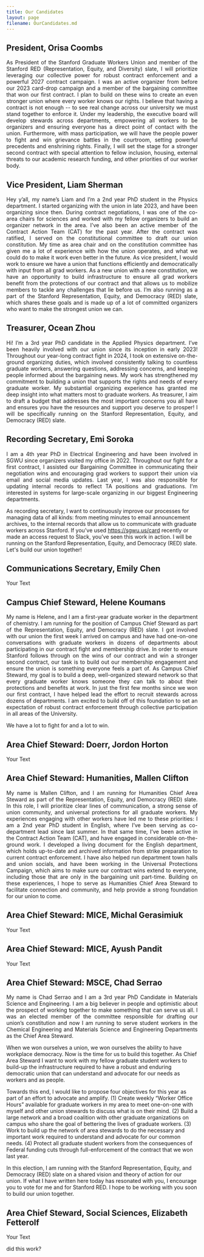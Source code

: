 ```yaml
---
title: Our Candidates
layout: page
filename: OurCandidates.md
--- 
```


## President, Orisa Coombs ##
<p align="justify"> As President of the Stanford Graduate Workers Union and member of the Stanford RED (Representation, Equity, and Diversity) slate, I will prioritize leveraging our collective power for robust contract enforcement and a powerful 2027 contract campaign. I was an active organizer from before our 2023 card-drop campaign and a member of the bargaining committee that won our first contract. I plan to build on these wins to create an even stronger union where every worker knows our rights. I believe that having a contract is not enough -- to see real change across our university we must stand together to enforce it. Under my leadership, the executive board will develop stewards across departments, empowering all workers to be organizers and ensuring everyone has a direct point of contact with the union. Furthermore, with mass participation, we will have the people power to fight and win grievance battles in the courtroom, setting powerful precedents and enshrining rights. Finally, I will set the stage for a stronger second contract with special attention to fellow inclusion, housing, external threats to our academic research funding, and other priorities of our worker body. </p>

## Vice President, Liam Sherman ##
<p align="justify"> Hey y’all, my name’s Liam and I’m a 2nd year PhD student in the Physics department. I started organizing with the union in late 2023, and have been organizing since then. During contract negotiations, I was one of the co-area chairs for sciences and worked with my fellow organizers to build an organizer network in the area. I’ve also been an active member of the Contract Action Team (CAT) for the past year. After the contract was ratified, I served on the constitutional committee to draft our union constitution. My time as area chair and on the constitution committee has given me a lot of experience with how the union operates, and what we could do to make it work even better in the future. As vice president, I would work to ensure we have a union that functions efficiently and democratically with input from all grad workers. As a new union with a new constitution, we have an opportunity to build infrastructure to ensure all grad workers benefit from the protections of our contract and that allows us to mobilize members to tackle any challenges that lie before us. I’m also running as a part of the Stanford Representation, Equity, and Democracy (RED) slate, which shares these goals and is made up of a lot of committed organizers who want to make the strongest union we can. </p>

## Treasurer, Ocean Zhou ##
<p align="justify"> Hi! I’m a 3rd year PhD candidate in the Applied Physics department. I’ve been heavily involved with our union since its inception in early 2023! Throughout our year-long contract fight in 2024, I took on extensive on-the-ground organizing duties, which involved consistently talking to countless graduate workers, answering questions, addressing concerns, and keeping people informed about the bargaining news. My work has strengthened my commitment to building a union that supports the rights and needs of every graduate worker. My substantial organizing experience has granted me deep insight into what matters most to graduate workers. As treasurer, I aim to draft a budget that addresses the most important concerns you all have and ensures you have the resources and support you deserve to prosper! I will be specifically running on the Stanford Representation, Equity, and Democracy (RED) slate. </p>

## Recording Secretary, Emi Soroka ##
<p align="justify"> I am a 4th year PhD in Electrical Engineering and have been involved in SGWU since organizers visited my office in 2022. Throughout our fight for a first contract, I assisted our Bargaining Committee in communicating their negotiation wins and encouraging grad workers to support their union via email and social media updates. Last year, I was also responsible for updating internal records to reflect TA positions and graduations. I'm interested in systems for large-scale organizing in our biggest Engineering departments.

As recording secretary, I want to continuously improve our processes for managing data of all kinds: from meeting minutes to email announcement archives, to the internal records that allow us to communicate with graduate workers across Stanford. If you've used https://sgwu.us/card  recently or made an access request to Slack, you’ve seen this work in action. I will be running on the Stanford Representation, Equity, and Democracy (RED) slate. Let's build our union together! </p>

## Communications Secretary, Emily Chen ##
<p align="justify"> Your Text </p>

## Campus Chief Steward, Helene Koumans ##
<p align="justify"> My name is Helene, and I am a first-year graduate worker in the department of chemistry. I am running for the position of Campus Chief Steward as part of the Representation, Equity, and Democracy (RED) slate. I got involved with our union the first week I arrived on campus and have had one-on-one conversations with graduate workers in dozens of departments about participating in our contract fight and membership drive. In order to ensure Stanford follows through on the wins of our contract and win a stronger second contract, our task is to build out our membership engagement and ensure the union is something everyone feels a part of. As Campus Chief Steward, my goal is to build a deep, well-organized steward network so that every graduate worker knows someone they can talk to about their protections and benefits at work. In just the first few months since we won our first contract, I have helped lead the effort to recruit stewards across dozens of departments. I am excited to build off of this foundation to set an expectation of robust contract enforcement through collective participation in all areas of the University.

We have a lot to fight for and a lot to win. </p>

## Area Chief Steward: Doerr, Jordon Horton ##
<p align="justify"> Your Text </p>

## Area Chief Steward: Humanities, Mallen Clifton ##
<p align="justify"> My name is Mallen Clifton, and I am running for Humanities Chief Area Steward as part of the Representation, Equity, and Democracy (RED) slate. In this role, I will prioritize clear lines of communication, a strong sense of union community, and universal protections for all graduate workers. My experiences engaging with other workers have led me to these priorities: I am a 2nd year PhD student in English, where I’ve been serving as co-department lead since last summer. In that same time, I’ve been active in the Contract Action Team (CAT), and have engaged in considerable on-the-ground work. I developed a living document for the English department, which holds up-to-date and archived information from strike preparation to current contract enforcement. I have also helped run department town halls and union socials, and have been working in the Universal Protections Campaign, which aims to make sure our contract wins extend to everyone, including those that are only in the bargaining unit part-time. Building on these experiences, I hope to serve as Humanities Chief Area Steward to facilitate connection and community, and help provide a strong foundation for our union to come. </p>

## Area Chief Steward: MICE, Michal Gerasimiuk ##
<p align="justify"> Your Text </p>

## Area Chief Steward: MICE, Ayush Pandit ##
<p align="justify"> Your Text </p>

## Area Chief Steward: MSCE, Chad Serrao ##
<p align="justify"> My name is Chad Serrao and I am a 3rd year PhD Candidate in Materials Science and Engineering. I am a big believer in people and optimistic about the prospect of working together to make something that can serve us all. I was an elected member of the committee responsible for drafting our union’s constitution and now I am running to serve student workers in the Chemical Engineering and Materials Science and Engineering Departments as the Chief Area Steward.

When we won ourselves a union, we won ourselves the ability to have workplace democracy. Now is the time for us to build this together. As Chief Area Steward I want to work with my fellow graduate student workers to build-up the infrastructure required to have a robust and enduring democratic union that can understand and advocate for our needs as workers and as people.

Towards this end, I would like to propose four objectives for this year as part of an effort to advocate and amplify. (1) Create weekly “Worker Office Hours” available for graduate workers in my area to meet one-on-one with myself and other union stewards to discuss what is on their mind. (2) Build a large network and a broad coalition with other graduate organizations on campus who share the goal of bettering the lives of graduate workers. (3) Work to build up the network of area stewards to do the necessary and important work required to understand and advocate for our common needs. (4) Protect all graduate student workers from the consequences of Federal funding cuts through full-enforcement of the contract that we won last year.

In this election, I am running with the Stanford Representation, Equity, and Democracy (RED) slate on a shared vision and theory of action for our union. If what I have written here today has resonated with you, I encourage you to vote for me and for Stanford RED. I hope to be working with you soon to build our union together. </p>

## Area Chief Steward, Social Sciences, Elizabeth Fetterolf ##
<p align="justify"> Your Text </p>

did this work?
